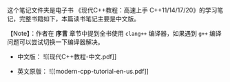 这个笔记文件夹是电子书 《现代C++教程：高速上手 C++11/14/17/20》的学习笔记，完整书籍如下，本篇读书笔记主要是中文版。

【Note】：作者在 **序言** 章节中提到全书使用 `clang++` 编译器，如果遇到 `g++` 编译问题可以尝试切换一下编译器解决。

* 中文版：
  ![[现代C++教程-中文.pdf]]

* 英文原版：
![[modern-cpp-tutorial-en-us.pdf]]